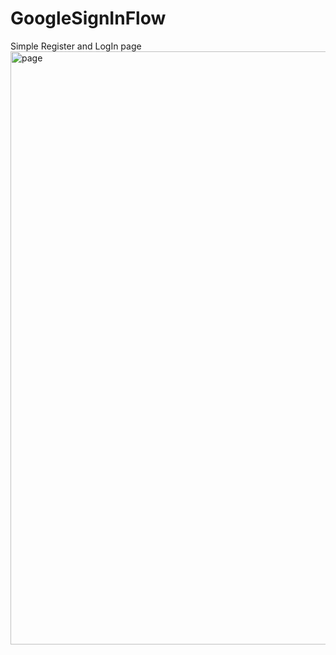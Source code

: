 # GoogleSignInFlow
Simple Register and LogIn page
<img width="949" alt="page" src="https://github.com/user-attachments/assets/34dbf927-57cb-499a-8c41-0990a231ebbe">
